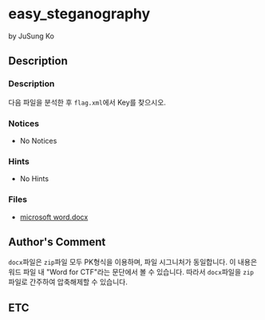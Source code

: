 # easy_steganography

by JuSung Ko

## Description

### Description

다음 파일을 분석한 후 `flag.xml`에서 Key를 찾으시오.

### Notices

* No Notices

### Hints

* No Hints

### Files

* [microsoft word.docx](https://github.com/ajou-whois/1st-cyber-security-mini-ctf/blob/master/challenges/easy_steganography/microsoft_word.docx)

## Author's Comment

`docx`파일은 `zip`파일 모두 PK형식을 이용하며, 파일 시그니처가 동일합니다.
이 내용은 워드 파일 내 "Word for CTF"라는 문단에서 볼 수 있습니다.
따라서 `docx`파일을 `zip`파일로 간주하여 압축해제할 수 있습니다.

## ETC
